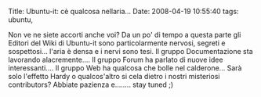Title: Ubuntu-it: cè qualcosa nellaria...
Date:  2008-04-19 10:55:40
tags: ubuntu,

Non ve ne siete accorti anche voi? Da un po' di
tempo a questa parte gli Editori del Wiki di Ubuntu-it sono particolarmente
nervosi, segreti e sospettosi... l'aria è densa e i nervi sono tesi. Il gruppo
Documentazione sta lavorando alacremente.... Il gruppo Forum ha parlato di
nuove idee interessanti.... Il gruppo Web ha qualcosa che bolle nel
calderone... Sarà solo l'effetto Hardy o qualcos'altro si cela dietro i nostri
misteriosi contributors? Abbiate pazienza e........ stay tuned ;)
